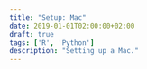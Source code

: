 ```yaml
---
title: "Setup: Mac"
date: 2019-01-01T02:00:00+02:00
draft: true
tags: ['R', 'Python']
description: "Setting up a Mac."
---
```

